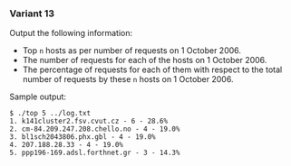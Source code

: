 ### Variant 13
Output the following information:

* Top `n` hosts as per number of requests on 1 October 2006.
* The number of requests for each of the hosts on 1 October 2006.
* The percentage of requests for each of them with respect to the total number of requests by these `n` hosts on 1 October 2006.

Sample output:

```
$ ./top 5 ../log.txt
1. k141cluster2.fsv.cvut.cz - 6 - 28.6%
2. cm-84.209.247.208.chello.no - 4 - 19.0%
3. bl1sch2043806.phx.gbl - 4 - 19.0%
4. 207.188.28.33 - 4 - 19.0%
5. ppp196-169.adsl.forthnet.gr - 3 - 14.3%
```
